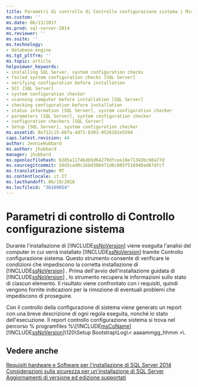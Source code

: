 ```yaml
---
title: Parametri di controllo di Controllo configurazione sistema | Microsoft Docs
ms.custom: ''
ms.date: 06/13/2017
ms.prod: sql-server-2014
ms.reviewer: ''
ms.suite: ''
ms.technology:
- database-engine
ms.tgt_pltfrm: ''
ms.topic: article
helpviewer_keywords:
- installing SQL Server, system configuration checks
- failed system configuration checks [SQL Server]
- verifying configuration before installation
- SCC [SQL Server]
- system configuration checker
- scanning computer before installation [SQL Server]
- checking configuration before installation
- status information [SQL Server], system configuration checker
- parameters [SQL Server], system configuration checker
- configuration checkers [SQL Server]
- Setup [SQL Server], system configuration checker
ms.assetid: 8e712c15-6bfa-4d71-b303-9526101e5594
caps.latest.revision: 44
author: JennieHubbard
ms.author: jhubbard
manager: jhubbard
ms.openlocfilehash: 6385a1174bdb5d64279dfcee18e71343bc98a77d
ms.sourcegitcommit: 5dd5cad0c1bbd308471d6c885f516948ad67dfcf
ms.translationtype: MT
ms.contentlocale: it-IT
ms.lasthandoff: 06/19/2018
ms.locfileid: "36169054"
---
```

# <a name="check-parameters-for-the-system-configuration-checker"></a>Parametri di controllo di Controllo configurazione sistema
  Durante l'installazione di [!INCLUDE[ssNoVersion](../../includes/ssnoversion-md.md)] viene eseguita l'analisi del computer in cui verrà installato [!INCLUDE[ssNoVersion](../../includes/ssnoversion-md.md)] tramite Controllo configurazione sistema. Questo strumento consente di verificare le condizioni che impediscono la corretta installazione di [!INCLUDE[ssNoVersion](../../includes/ssnoversion-md.md)] . Prima dell'avvio dell'installazione guidata di [!INCLUDE[ssNoVersion](../../includes/ssnoversion-md.md)] , lo strumento recupera le informazioni sullo stato di ciascun elemento. Il risultato viene confrontato con i requisiti, quindi vengono fornite indicazioni per la rimozione di eventuali problemi che impediscono di proseguire.  
  
 Con il controllo della configurazione di sistema viene generato un report con una breve descrizione di ogni regola eseguita, nonché lo stato dell'esecuzione. Il report controllo configurazione sistema si trova nel percorso % programfiles %\\[!INCLUDE[msCoName](../../includes/msconame-md.md)][!INCLUDE[ssNoVersion](../../includes/ssnoversion-md.md)]\120\Setup Bootstrap\Log\\< aaaammgg_hhmm >\\.  
  
## <a name="see-also"></a>Vedere anche  
 [Requisiti hardware e Software per l'installazione di SQL Server 2014](../../sql-server/install/hardware-and-software-requirements-for-installing-sql-server.md)   
 [Considerazioni sulla sicurezza per un'installazione di SQL Server](../../sql-server/install/security-considerations-for-a-sql-server-installation.md)   
 [Aggiornamenti di versione ed edizione supportati](supported-version-and-edition-upgrades.md)  
  
  